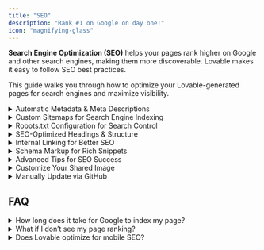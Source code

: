 ```yaml
---
title: "SEO"
description: "Rank #1 on Google on day one!"
icon: "magnifying-glass"
---
```


**Search Engine Optimization (SEO)** helps your pages rank higher on Google and other search engines, making them more discoverable. Lovable makes it easy to follow SEO best practices.

This guide walks you through how to optimize your Lovable-generated pages for search engines and maximize visibility.

  <details>
<summary>Automatic Metadata & Meta Descriptions</summary>
Metadata plays a crucial role in how search engines understand and display your content. Lovable can automatically generate:

    - **Title Tags** – Optimized based on page content.
    - **Meta Descriptions** – AI-generated summaries that improve click-through rates.
    - **Keywords** – Relevant keyword suggestions based on content.

    
</details>
  <details>
<summary>Custom Sitemaps for Search Engine Indexing</summary>
A sitemap helps search engines crawl and index your website efficiently. Lovable allows you to:

    - Generate an XML **sitemap** for your project.
    - Submit the sitemap to **Google Search Console** for faster indexing.

    Ensure **all important pages are indexed** correctly.

    **How to Generate a Sitemap in Lovable:**

    

### Step 1
Ask Lovable to **"Create a sitemap"** for your project.

### Step 2
Download the **sitemap.xml** file.

### Step 3
Submit it to **Google Search Console** under “Sitemaps.”

</details>
  <details>
<summary>Robots.txt Configuration for Search Control</summary>
The `robots.txt` file tells search engines which pages they should or shouldn’t crawl. Lovable can create and customize this file for you.

    **Steps to Add a robots.txt File:**

    

### Step 1
Prompt Lovable with **"Generate a robots.txt file for my site."**

### Step 2
Customize the file to allow or block search engines from specific pages.

### Step 3
Upload it to your site’s root directory.

</details>
  <details>
<summary>SEO-Optimized Headings & Structure</summary>
Headings (H1, H2, H3…) help search engines understand your content. Lovable ensures:

    - **H1 tags are unique and descriptive.**
    - **H2 and H3 tags** organize content logically.
    - **Keyword-rich headings** are included where relevant.

    
</details>
  <details>
<summary>Internal Linking for Better SEO</summary>
Internal links help users and search engines navigate your site. Lovable can:

    - Suggest **relevant internal links** between pages.
    - Ensure **logical site architecture** for easy indexing.
    - Improve **page authority** with proper linking strategies.

    **How to Add Internal Links in Lovable:**

    

### Step 1
Use prompts like **"Suggest internal links for this page."**

### Step 2
Manually add links to **related content** within your project.

### Step 3
Keep anchor text descriptive and relevant.

</details>
  <details>
<summary>Schema Markup for Rich Snippets</summary>
Schema markup enhances how your pages appear in search results (e.g., showing ratings, FAQs, or event details). Lovable supports:

    - **Basic schema markup** for articles, FAQs, and products.
    - **SEO-optimized structured data** that Google understands.

    **How to Use Schema in Lovable:**

    

### Step 1
Ask Lovable: **"Generate schema markup for this page."**

### Step 2
Copy the JSON-LD code and insert it into your site.

### Step 3
Validate it using **Google’s Rich Results Test.**

</details>
  <details>
<summary>Advanced Tips for SEO Success</summary>
- **Optimize images** with alt text and compressed file sizes.
    - **Avoid duplicate content** by making each page unique.
    - **Use long-tail keywords** to target niche searches.
    - **Keep content fresh** with regular updates.
</details>
  <details>
<summary>Customize Your Shared Image</summary>
When sharing your project on social media, you can customize the preview image in two ways:

    
</details>
      <details>
<summary>Manually Update via GitHub</summary>

### Step 1
Click **Edit code** (top right of your project).

### Step 2
Connect your project to GitHub if you haven’t already. Follow our [GitHub integration guide](https://docs.lovable.dev/integrations/git-integration).

### Step 3
Open your project repository and navigate to the `public` folder.

### Step 4
Replace the existing `og-image.png` with your new image.

### Step 5
Rename your new image to `og-image.png`.

### Step 6
**Redeploy your project** to apply the changes.

</details>
</details>
</AccordionGroup>

## FAQ

  <details>
<summary>How long does it take for Google to index my page?</summary>
Google typically indexes pages within a few hours to a few days. Submitting a sitemap speeds up this process.
</details>
  <details>
<summary>What if I don’t see my page ranking?</summary>
Check if your sitemap is submitted and ensure your content follows SEO best practices.
</details>
  <details>
<summary>Does Lovable optimize for mobile SEO?</summary>
Yes\! Lovable ensures mobile-friendly page structures automatically.
</details>